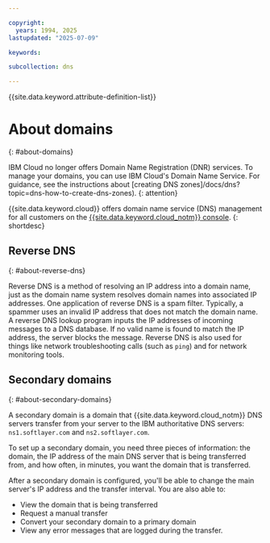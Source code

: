 ```yaml
---

copyright:
  years: 1994, 2025
lastupdated: "2025-07-09"

keywords: 

subcollection: dns

---
```



{{site.data.keyword.attribute-definition-list}}

# About domains
{: #about-domains}

IBM Cloud no longer offers Domain Name Registration (DNR) services. To manage your domains, you can use IBM Cloud's Domain Name Service. For guidance, see the instructions about [creating DNS zones]/docs/dns?topic=dns-how-to-create-dns-zones).
{: attention}

{{site.data.keyword.cloud}} offers domain name service (DNS) management for all customers on the [{{site.data.keyword.cloud_notm}} console](/login).
{: shortdesc}

## Reverse DNS
{: #about-reverse-dns}

Reverse DNS is a method of resolving an IP address into a domain name, just as the domain name system resolves domain names into associated IP addresses. One application of reverse DNS is a spam filter. Typically, a spammer uses an invalid IP address that does not match the domain name. A reverse DNS lookup program inputs the IP addresses of incoming messages to a DNS database. If no valid name is found to match the IP address, the server blocks the message. Reverse DNS is also used for things like network troubleshooting calls (such as `ping`) and for network monitoring tools.

## Secondary domains
{: #about-secondary-domains}

A secondary domain is a domain that {{site.data.keyword.cloud_notm}} DNS servers transfer from your server to the IBM authoritative DNS servers: `ns1.softlayer.com` and `ns2.softlayer.com`.  

To set up a secondary domain, you need three pieces of information: the domain, the IP address of the main DNS server that is being transferred from, and how often, in minutes, you want the domain that is transferred.

After a secondary domain is configured, you'll be able to change the main server's IP address and the transfer interval. You are also able to:

* View the domain that is being transferred
* Request a manual transfer
* Convert your secondary domain to a primary domain
* View any error messages that are logged during the transfer.
